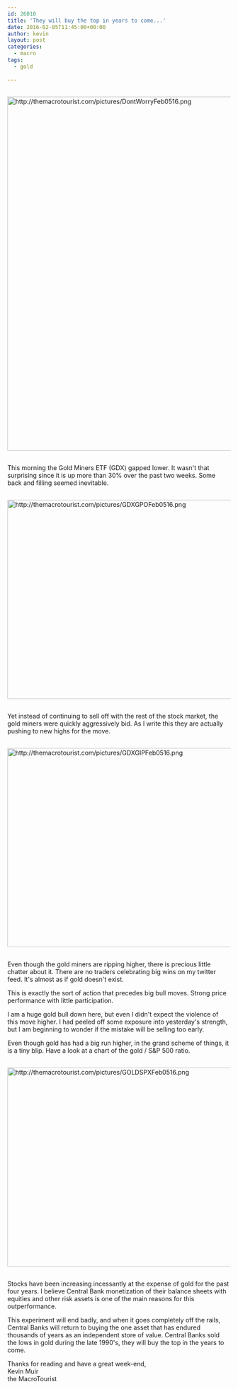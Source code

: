 ```yaml
---
id: 26010
title: 'They will buy the top in years to come...'
date: 2016-02-05T11:45:00+00:00
author: kevin
layout: post
categories:
  - macro
tags:
  - gold
  
---
```

<img src="http://themacrotourist.com/pictures/DontWorryFeb0516.png" alt="http://themacrotourist.com/pictures/DontWorryFeb0516.png" width="600" height="800" style="margin:30px auto;display:block;">

This morning the Gold Miners ETF (GDX) gapped lower.  It wasn't that surprising since it is up more than 30% over the past two weeks.  Some back and filling seemed inevitable.

<img src="http://themacrotourist.com/pictures/GDXGPOFeb0516.png" alt="http://themacrotourist.com/pictures/GDXGPOFeb0516.png" width="700" height="450" style="margin:30px auto;display:block;">

Yet instead of continuing to sell off with the rest of the stock market, the gold miners were quickly aggressively bid.  As I write this they are actually pushing to new highs for the move.

<img src="http://themacrotourist.com/pictures/GDXGIPFeb0516.png" alt="http://themacrotourist.com/pictures/GDXGIPFeb0516.png" width="700" height="450" style="margin:30px auto;display:block;">

Even though the gold miners are ripping higher, there is precious little chatter about it.  There are no traders celebrating big wins on my twitter feed.  It's almost as if gold doesn't exist.

This is exactly the sort of action that precedes big bull moves.  Strong price performance with little participation. 

I am a huge gold bull down here, but even I didn't expect the violence of this move higher.  I had peeled off some exposure into yesterday's strength, but I am beginning to wonder if the mistake will be selling too early.

Even though gold has had a big run higher, in the grand scheme of things, it is a tiny blip.  Have a look at a chart of the gold / S&P 500 ratio.

<img src="http://themacrotourist.com/pictures/GOLDSPXFeb0516.png" alt="http://themacrotourist.com/pictures/GOLDSPXFeb0516.png" width="700" height="450" style="margin:30px auto;display:block;">

Stocks have been increasing incessantly at the expense of gold for the past four years.  I believe Central Bank monetization of their balance sheets with equities and other risk assets is one of the main reasons for this outperformance.  

This experiment will end badly, and when it goes completely off the rails, Central Banks will return to buying the one asset that has endured thousands of years as an independent store of value.  Central Banks sold the lows in gold during the late 1990's, they will buy the top in the years to come.  

Thanks for reading and have a great week-end,  
Kevin Muir  
the MacroTourist  


